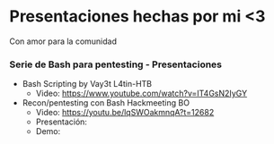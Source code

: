 # Presentaciones hechas por mi <3
Con amor para la comunidad

### Serie de Bash para pentesting - Presentaciones 
* Bash Scripting by Vay3t L4tin-HTB
    * Video: https://www.youtube.com/watch?v=IT4GsN2IyGY
* Recon/pentesting con Bash Hackmeeting BO
    * Video: https://youtu.be/lqSWOakmnqA?t=12682
    * Presentación:
    * Demo:
